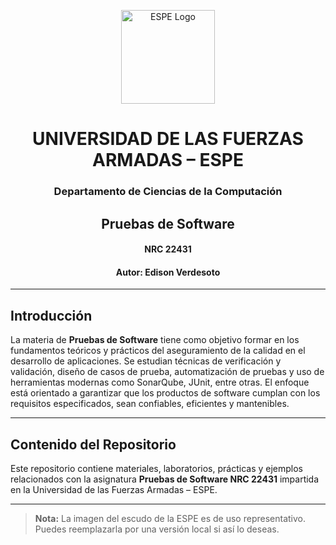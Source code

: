 <p align="center">
  <img src="https://www.google.com/url?sa=i&url=https%3A%2F%2Fwww.espe.edu.ec%2F&psig=AOvVaw0gnfO_yegWWlmBjA8XFPiU&ust=1747003233880000&source=images&cd=vfe&opi=89978449&ved=0CBEQjRxqFwoTCJDQ36n8mY0DFQAAAAAdAAAAABAE" alt="ESPE Logo" width="150">
</p>

<h1 align="center">UNIVERSIDAD DE LAS FUERZAS ARMADAS – ESPE</h1>
<h3 align="center">Departamento de Ciencias de la Computación</h3>
<h2 align="center">Pruebas de Software</h2>
<h4 align="center">NRC 22431</h4>
<h4 align="center">Autor: Edison Verdesoto</h4>

---

## Introducción

La materia de **Pruebas de Software** tiene como objetivo formar en los fundamentos teóricos y prácticos del aseguramiento de la calidad en el desarrollo de aplicaciones. Se estudian técnicas de verificación y validación, diseño de casos de prueba, automatización de pruebas y uso de herramientas modernas como SonarQube, JUnit, entre otras. El enfoque está orientado a garantizar que los productos de software cumplan con los requisitos especificados, sean confiables, eficientes y mantenibles.

---

## Contenido del Repositorio

Este repositorio contiene materiales, laboratorios, prácticas y ejemplos relacionados con la asignatura **Pruebas de Software NRC 22431** impartida en la Universidad de las Fuerzas Armadas – ESPE.

---

> **Nota:** La imagen del escudo de la ESPE es de uso representativo. Puedes reemplazarla por una versión local si así lo deseas.

